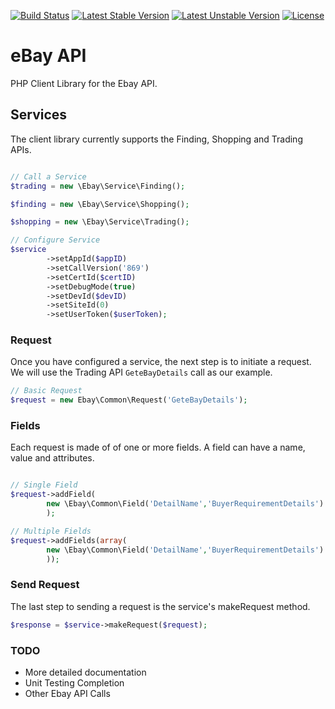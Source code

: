 [![Build Status](https://travis-ci.org/rearley/ebay.svg?branch=master)](https://travis-ci.org/rearley/ebay)
[![Latest Stable Version](https://poser.pugx.org/rearley/ebay/v/stable.svg)](https://packagist.org/packages/rearley/ebay)
[![Latest Unstable Version](https://poser.pugx.org/rearley/ebay/v/unstable.svg)](https://packagist.org/packages/rearley/ebay)
[![License](https://poser.pugx.org/rearley/ebay/license.svg)](https://packagist.org/packages/rearley/ebay)

eBay API
========
PHP Client Library for the Ebay API.

## Services
The client library currently supports the Finding, Shopping and Trading APIs. 

```php

// Call a Service
$trading = new \Ebay\Service\Finding();

$finding = new \Ebay\Service\Shopping();

$shopping = new \Ebay\Service\Trading();

// Configure Service
$service
        ->setAppId($appID)
        ->setCallVersion('869')
        ->setCertId($certID)
        ->setDebugMode(true)
        ->setDevId($devID)
        ->setSiteId(0)
        ->setUserToken($userToken);

```

### Request
Once you have configured a service, the next step is to initiate a request. We will use the Trading API ```GeteBayDetails``` call as our example. 

```php
// Basic Request
$request = new Ebay\Common\Request('GeteBayDetails');
```

### Fields
Each request is made of of one or more fields. A field can have a name, value and attributes.

```php

// Single Field
$request->addField(
        new \Ebay\Common\Field('DetailName','BuyerRequirementDetails')
        );

// Multiple Fields
$request->addFields(array(
        new \Ebay\Common\Field('DetailName','BuyerRequirementDetails')
        ));
```

### Send Request
The last step to sending a request is the service's makeRequest method.
```php
$response = $service->makeRequest($request);
```


### TODO
* More detailed documentation
* Unit Testing Completion
* Other Ebay API Calls
